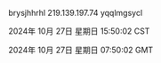 brysjhhrhl 219.139.197.74 yqqlmgsycl

2024年 10月 27日 星期日 15:50:02 CST

2024年 10月 27日 星期日 07:50:02 GMT
